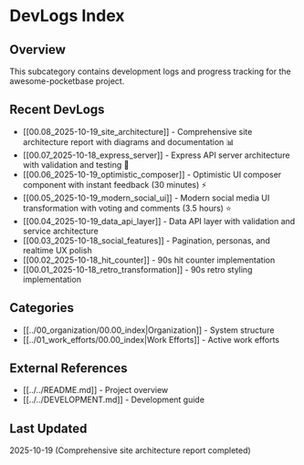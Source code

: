 # DevLogs Index

## Overview
This subcategory contains development logs and progress tracking for the awesome-pocketbase project.

## Recent DevLogs
- [[00.08_2025-10-19_site_architecture]] - Comprehensive site architecture report with diagrams and documentation 📊
- [[00.07_2025-10-18_express_server]] - Express API server architecture with validation and testing 🚀
- [[00.06_2025-10-19_optimistic_composer]] - Optimistic UI composer component with instant feedback (30 minutes) ⚡
- [[00.05_2025-10-19_modern_social_ui]] - Modern social media UI transformation with voting and comments (3.5 hours) ⭐
- [[00.04_2025-10-19_data_api_layer]] - Data API layer with validation and service architecture
- [[00.03_2025-10-18_social_features]] - Pagination, personas, and realtime UX polish
- [[00.02_2025-10-18_hit_counter]] - 90s hit counter implementation
- [[00.01_2025-10-18_retro_transformation]] - 90s retro styling implementation

## Categories
- [[../00_organization/00.00_index|Organization]] - System structure
- [[../01_work_efforts/00.00_index|Work Efforts]] - Active work efforts

## External References
- [[../../README.md]] - Project overview
- [[../../DEVELOPMENT.md]] - Development guide

## Last Updated
2025-10-19 (Comprehensive site architecture report completed)
